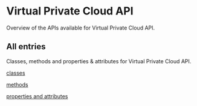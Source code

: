 [
This is a templated file. Adding content to this file may result in it being
reverted. Instead, if you want to place additional content, create an
"overview_content.md" file in `docs/` directory. The Sphinx tool will
pick up on the content and merge the content.
]: #

# Virtual Private Cloud API

Overview of the APIs available for Virtual Private Cloud API.

## All entries

Classes, methods and properties & attributes for
Virtual Private Cloud API.

[classes](https://cloud.google.com/python/docs/reference/vpcaccess/latest/summary_class.html)

[methods](https://cloud.google.com/python/docs/reference/vpcaccess/latest/summary_method.html)

[properties and
attributes](https://cloud.google.com/python/docs/reference/vpcaccess/latest/summary_property.html)
